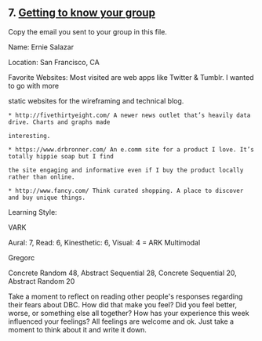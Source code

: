 ## 7. [Getting to know your group](7_get_to_know_your_group/readme.md)

Copy the email you sent to your group in this file.

<!-- Insert your response here  -->
Name: Ernie Salazar

Location: San Francisco, CA

Favorite Websites: Most visited are web apps like Twitter & Tumblr. I wanted to go with more 

static websites for the wireframing and technical blog.

	* http://fivethirtyeight.com/ A newer news outlet that’s heavily data drive. Charts and graphs made 

	interesting.

	* https://www.drbronner.com/ An e.comm site for a product I love. It’s totally hippie soap but I find 

	the site engaging and informative even if I buy the product locally rather than online.

	* http://www.fancy.com/ Think curated shopping. A place to discover and buy unique things. 

Learning Style: 

VARK

Aural: 7, Read: 6, Kinesthetic: 6, Visual: 4 = ARK Multimodal

Gregorc

Concrete Random 48, Abstract Sequential 28, Concrete Sequential 20, Abstract Random 20

Take a moment to reflect on reading other people's responses regarding their fears about DBC. How did that make you feel? Did you feel better, worse, or something else all together? How has your experience this week influenced your feelings? All feelings are welcome and ok. Just take a moment to think about it and write it down. 

<!-- Insert your response here -->

